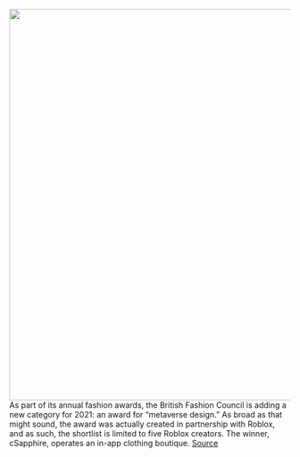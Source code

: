 <img src='https://cdn.vox-cdn.com/thumbor/i0LyLItiCW5FZ1sXNLdaRaNYpaU=/0x0:1920x1080/1200x800/filters:focal(807x387:1113x693)/cdn.vox-cdn.com/uploads/chorus_image/image/70203772/Alessandro_Michele__Gucci__and_Roblox_creators_nominated_for_the_award.0.png' width='700px' /><br/>
As part of its annual fashion awards, the British Fashion Council is adding a new category for 2021: an award for “metaverse design.” As broad as that might sound, the award was actually created in partnership with Roblox, and as such, the shortlist is limited to five Roblox creators. The winner, cSapphire, operates an in-app clothing boutique.
<a href='https://www.theverge.com/2021/11/29/22800523/british-fashion-council-awards-roblox'> Source <a/>
